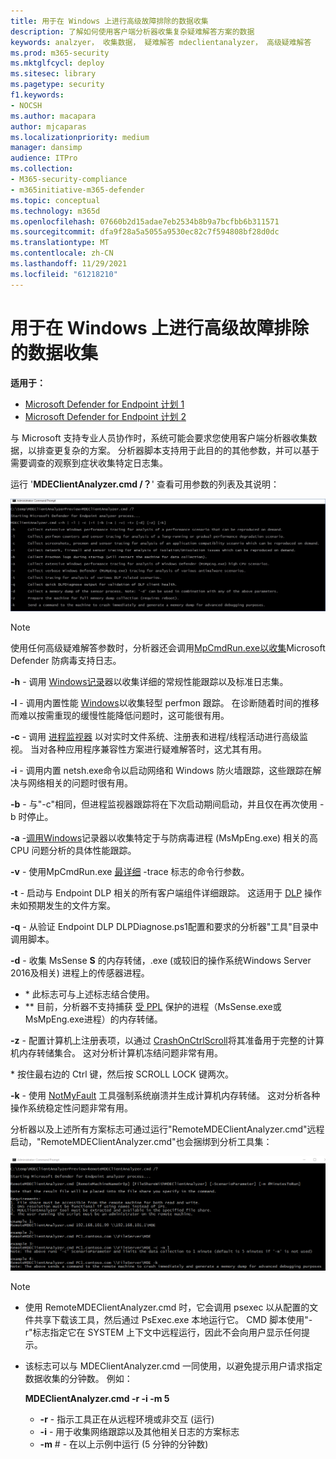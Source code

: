 ```yaml
---
title: 用于在 Windows 上进行高级故障排除的数据收集
description: 了解如何使用客户端分析器收集复杂疑难解答方案的数据
keywords: analzyer， 收集数据， 疑难解答 mdeclientanalyzer， 高级疑难解答
ms.prod: m365-security
ms.mktglfcycl: deploy
ms.sitesec: library
ms.pagetype: security
f1.keywords:
- NOCSH
ms.author: macapara
author: mjcaparas
ms.localizationpriority: medium
manager: dansimp
audience: ITPro
ms.collection:
- M365-security-compliance
- m365initiative-m365-defender
ms.topic: conceptual
ms.technology: m365d
ms.openlocfilehash: 07660b2d15adae7eb2534b8b9a7bcfbb6b311571
ms.sourcegitcommit: dfa9f28a5a5055a9530ec82c7f594808bf28d0dc
ms.translationtype: MT
ms.contentlocale: zh-CN
ms.lasthandoff: 11/29/2021
ms.locfileid: "61218210"
---
```

# <a name="data-collection-for-advanced-troubleshooting-on-windows"></a>用于在 Windows 上进行高级故障排除的数据收集

**适用于：**
- [Microsoft Defender for Endpoint 计划 1](https://go.microsoft.com/fwlink/p/?linkid=2154037)
- [Microsoft Defender for Endpoint 计划 2](https://go.microsoft.com/fwlink/p/?linkid=2154037)

与 Microsoft 支持专业人员协作时，系统可能会要求您使用客户端分析器收集数据，以排查更复杂的方案。 分析器脚本支持用于此目的的其他参数，并可以基于需要调查的观察到症状收集特定日志集。

运行 '**MDEClientAnalyzer.cmd /？**' 查看可用参数的列表及其说明：

![命令行中的客户端分析器参数的图像。](images/d89a1c04cf8441e4df72005879871bd0.png)

> [!NOTE]
> 使用任何高级疑难解答参数时，分析器还会调用[MpCmdRun.exe以收集](/windows/security/threat-protection/microsoft-defender-antivirus/collect-diagnostic-data-update-compliance)Microsoft Defender 防病毒支持日志。

**-h** - 调用 [Windows记录](/windows-hardware/test/wpt/wpr-command-line-options)器以收集详细的常规性能跟踪以及标准日志集。

**-l** - 调用内置性能 [Windows](/windows-server/remote/remote-desktop-services/rds-rdsh-performance-counters)以收集轻型 perfmon 跟踪。 在诊断随着时间的推移而难以按需重现的缓慢性能降低问题时，这可能很有用。

**-c** - 调用 [进程监视器](/sysinternals/downloads/procmon) 以对实时文件系统、注册表和进程/线程活动进行高级监视。 当对各种应用程序兼容性方案进行疑难解答时，这尤其有用。

**-i** - 调用内置 [](/windows/win32/winsock/netsh-exe)netsh.exe命令以启动网络和 Windows 防火墙跟踪，这些跟踪在解决与网络相关的问题时很有用。

**-b** - 与"-c"相同，但进程监视器跟踪将在下次启动期间启动，并且仅在再次使用 -b 时停止。

**-a** -[调用Windows](/windows-hardware/test/wpt/wpr-command-line-options)记录器以收集特定于与防病毒进程 (MsMpEng.exe) 相关的高 CPU 问题分析的具体性能跟踪。

**-v** - 使用MpCmdRun.exe [ 最详细](/windows/security/threat-protection/microsoft-defender-antivirus/command-line-arguments-microsoft-defender-antivirus) -trace 标志的命令行参数。

**-t** - 启动与 Endpoint DLP 相关的所有客户端组件详细跟踪。 这适用于 [DLP](/microsoft-365/compliance/endpoint-dlp-learn-about#endpoint-activities-you-can-monitor-and-take-action-on) 操作未如预期发生的文件方案。

**-q** - 从验证 Endpoint DLP DLPDiagnose.ps1配置和要求的分析器"工具"目录中调用脚本。

**-d** - 收集 MsSense **S** 的内存转储，.exe (或较旧的操作系统Windows Server 2016及相关) 进程上的传感器进程。

- \* 此标志可与上述标志结合使用。
- \*\* 目前，分析器不支持捕获 [受 PPL](/windows-hardware/drivers/install/early-launch-antimalware) 保护的进程（MsSense.exe或MsMpEng.exe进程）的内存转储。

**-z** - 配置计算机上注册表项，以通过 [CrashOnCtrlScroll](/windows-hardware/drivers/debugger/forcing-a-system-crash-from-the-keyboard)将其准备用于完整的计算机内存转储集合。 这对分析计算机冻结问题非常有用。

\* 按住最右边的 Ctrl 键，然后按 SCROLL LOCK 键两次。

**-k** - 使用 [NotMyFault](/sysinternals/downloads/notmyfault) 工具强制系统崩溃并生成计算机内存转储。 这对分析各种操作系统稳定性问题非常有用。

分析器以及上述所有方案标志可通过运行"RemoteMDEClientAnalyzer.cmd"远程启动，"RemoteMDEClientAnalyzer.cmd"也会捆绑到分析工具集：

![包含分析器信息的命令行的图像。](images/57cab9d82d08f672a92bf9e748ac9572.png)

> [!NOTE]
>
> - 使用 RemoteMDEClientAnalyzer.cmd 时，它会调用 psexec 以从配置的文件共享下载该工具，然后通过 PsExec.exe 本地运行它。
    CMD 脚本使用"-r"标志指定它在 SYSTEM 上下文中远程运行，因此不会向用户显示任何提示。
> - 该标志可以与 MDEClientAnalyzer.cmd 一同使用，以避免提示用户请求指定数据收集的分钟数。 例如：
>
>    **MDEClientAnalyzer.cmd -r -i -m 5**
>
>   - **-r** - 指示工具正在从远程环境或非交互 (运行) 
>   - **-i** - 用于收集网络跟踪以及其他相关日志的方案标志
>   - **-m** \# - 在以上示例中运行 (5 分钟的分钟数) 
